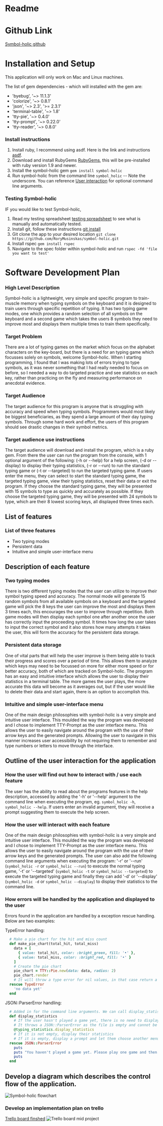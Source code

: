 # Readme     

# Github Link
[Symbol-holic github](https://github.com/RoryMusinskas/symbol-holic.git)

# Installation and Setup

This application will only work on Mac and Linux machines.

The list of gem dependencies - which will installed with the gem are:
  - 'byebug', '~> 11.1.3'
  - 'colorize', '~> 0.8.1'
  - 'json', '~> 2.3', '>= 2.3.1'
  - 'terminal-table', '~> 1.8'
  - 'tty-pie', '~> 0.4.0'
  - 'tty-prompt', '~> 0.22.0'
  - 'tty-reader', '~> 0.8.0'

### Install instructions  
1. Install ruby, I recommend using asdf. Here is the link and instructions [asdf](https://github.com/asdf-vm/asdf).
2. Download and install RubyGems [RubyGems](https://rubygems.org/pages/download), this will be pre-installed with ruby version 1.9 and newer.
3. Install the symbol-holic gem ``` gem install symbol-holic ```
4. Run symbol-holic from the command line ``` symbol_holic ``` -- Note the underscore. You can reference [User interaction](#outline-of-the-user-interaction-for-the-application) for optional command line arguments.

### Testing Symbol-holic
IF you would like to test Symbol-holic, 
1. Read my testing spreadsheet [testing spreadsheet](https://docs.google.com/spreadsheets/d/1xANGPhYvJSgFWg9ozXUHm3roL2j6DLn7pCjj7a975os/edit?usp=sharing) to see what is manually and automatically tested.
2. Install git, follow these instructions [git install](https://git-scm.com/book/en/v2/Getting-Started-Installing-Git)
3. Git clone the app to your desired location ``` git clone https://github.com/RoryMusinskas/symbol-holic.git ```
4. Install rspec ``` gem install rspec ```
5. Navigate to the spec folder within symbol-holic and run ``` rspec -fd 'file you want to test' ```

   

# Software Development Plan 

### High Level Description
Symbol-holic is a lightweight, very simple and specific program to train-muscle memory when typing symbols on the keyboard and it is designed to train users through specific repetition of typing. It has two typing game modes, one which provides a random selection of all symbols on the keyboard and a second game which takes the users 8 symbols they need to improve most and displays them multiple times to train them specifically.
### Target Problem
There are a lot of typing games on the market which focus on the alphabet characters on the key-board, but there is a need for an typing game which focusses solely on symbols, welcome Symbol-holic. When I starting programming, I found that I was making lots of errors trying to type symbols, as it was never something that I had really needed to focus on before, so I needed a way to do targeted practice and see statistics on each key, rather than practicing on the fly and measuring performance on anecdotal evidence.

### Target Audience 
The target audience for this program is anyone that is struggling with accuracy and speed when typing symbols. Programmers would most likely be biggest beneficiaries, as they spend a large amount of their day typing symbols.  Through some hard work and effort, the users of this program should see drastic changes in their symbol metrics. 
 
### Target audience use instructions
The target audience will download and install the program, which is a ruby gem. From there the user can run the program from the console, with 1 optional argument of the following: (-h or --help) for a help screen, (-d or --display) to display their typing statistics, (-r or --run) to run the standard typing game or (-t or --targeted) to run the targeted typing game. If users enter the menu, they can select to start the standard typing game, the targeted typing game, view their typing statistics, reset their data or exit the program. If they choose the standard typing game, they will be presented with 15 symbols to type as quickly and accurately as possible. If they choose the targeted typing game, they will be presented with 24 symbols to type, which are their 8 lowest scoring keys, all displayed three times each. 


## List of features

### List of three features  
- Two typing modes
- Persistent data
- Intuitive and simple user-interface menu

## Description of each feature 
### Two typing modes
There is two different typing modes that the user can utilize to improve their symbol typing speed and accuracy. The normal mode will generate 15 random symbols from all available symbols on a keyboard and the targeted game will pick the 8 keys the user can improve the most and displays them 3 times each, this encourages the user to improve through repetition. Both game modes will then display each symbol one after another once the user has correctly input the proceeding symbol. It times how long the user takes to input the correct symbol and it also stores how many attempts it takes the user, this will form the accuracy for the persistent data storage.

### Persistent data storage
One of vital parts that will help the user improve is them being able to track their progress and scores over a period of time. This allows them to analyze which keys may need to be focussed on more for either more speed or for better accuracy, both of which are tracked on Symbol-holic. The program has an easy and intuitive interface which allows the user to display their statistics in a terminal table. The more games the user plays, the more accurate this data will become as it averages out, but if the user would like to delete their data and start again, there is an option to accomplish this.

### Intuitive and simple user-interface menu
One of the main design philosophies with symbol-holic is a very simple and intuitive user interface. This moulded the way the program was developed and I chose to implement TTY-Prompt as the user interface menu. This allows the user to easily navigate around the program with the use of their arrow keys and the generated prompts. Allowing the user to navigate in this manner increases user accessibility by not requiring them to remember and type numbers or letters to move through the interface.

## Outline of the user interaction for the application

### How the user will find out how to interact with / use each feature
The user has the ability to read about the programs features in the help description, accessed by adding the '-h' or '--help' argument to the command line when executing the program, eg. ``` symbol_holic -h ```, ``` symbol_holic --help ```. If users enter an invalid argument, they will receive a prompt suggesting them to execute the help screen.

### How the user will interact with each feature
One of the main design philosophies with symbol-holic is a very simple and intuitive user interface. This moulded the way the program was developed and I chose to implement TTY-Prompt as the user interface menu. This allows the user to easily navigate around the program with the use of their arrow keys and the generated prompts. The user can also add the following command line arguments when executing the program: '-r' or '--run' (``` symbol_holic -r ``` or ``` symbol_holic --run ```) to execute the normal typing game, '-t' or '--targeted' (``` symbol_holic -t ``` or ``` symbol_holic --targeted ```) to execute the targeted typing game and finally they can add '-d' or '--display' (``` symbol_holic -d ``` or ``` symbol_holic --display ```) to display their statistics to the command line. 

### How errors will be handled by the application and displayed to the user
Errors found in the application are handled by a exception rescue handling. Below are two examples:


TypeError handling:
```ruby
  # Make a pie chart for the hit and miss count
  def make_pie_chart(total_hit, total_miss)
    data = [
      { value: total_hit, color: :bright_green, fill: '•' },
      { value: total_miss, color: :bright_red, fill: '•' }
    ]
    # Create the pie chart
    pie_chart = TTY::Pie.new(data: data, radius: 2)
    pie_chart.render
    # It will throw a type error for nil values, in that case return a string
  rescue TypeError
    'no data yet'
  end
```

JSON::ParserError handling:
```ruby
  # Added in for the command line arguments. We can call display_statistics on menu and not create a new TypingStatistics instance
  def display_statistics
    # If the user hasn't played a game yet, there is no need to display their typing scores
    # It throws a JSON::ParserError as the file is empty and cannot be parsed
    @typing_statistics.display_statistics
    # If it is not empty, display their statistics
    # If it is empty, display a prompt and let them choose another menu item
  rescue JSON::ParserError
    puts
    puts "You haven't played a game yet. Please play one game and then try again.".colorize(:red)
    puts
  end
```

## Develop a diagram which describes the control flow of the application.
![Symbol-holic flowchart](docs/Terminal%20App.png)

### Develop an implementation plan on trello
[Trello board finshed](https://trello.com/b/y9t6KNGz/symbol-holic-terminal-app)
![Trello board mid project](docs/Trello.png)
